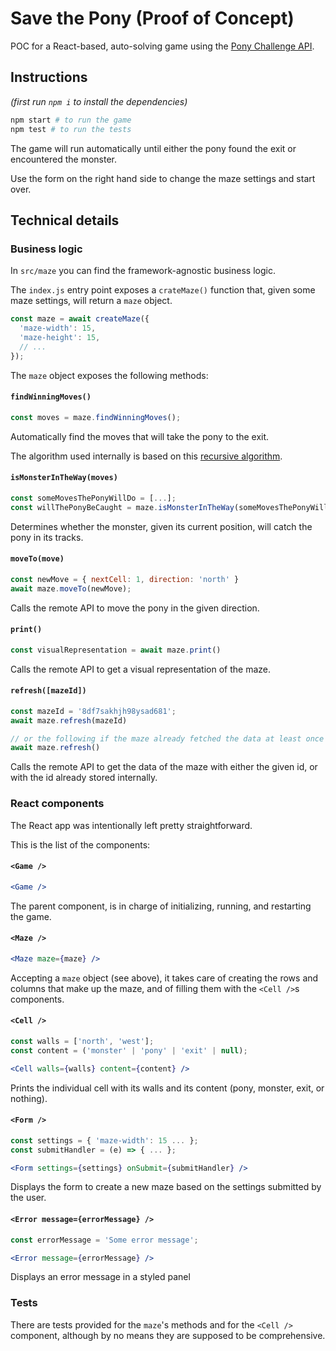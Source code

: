 # Save the Pony (Proof of Concept)

POC for a React-based, auto-solving game using the [Pony Challenge API](https://ponychallenge.trustpilot.com/api-docs/index.html).

## Instructions

_(first run `npm i` to install the dependencies)_

```bash
npm start # to run the game
npm test # to run the tests
```

The game will run automatically until either the pony found the exit or encountered the monster.

Use the form on the right hand side to change the maze settings and start over.

## Technical details

### Business logic

In `src/maze` you can find the framework-agnostic business logic.

The `index.js` entry point exposes a `crateMaze()` function that, given some maze settings, will return a `maze` object.

```js
const maze = await createMaze({
  'maze-width': 15,
  'maze-height': 15,
  // ...
});
```

The `maze` object exposes the following methods:

#### `findWinningMoves()`

```js
const moves = maze.findWinningMoves();
```

Automatically find the moves that will take the pony to the exit.

The algorithm used internally is based on this [recursive algorithm](https://en.wikipedia.org/wiki/Maze_solving_algorithm#Recursive_algorithm).

#### `isMonsterInTheWay(moves)`

```js
const someMovesThePonyWillDo = [...];
const willThePonyBeCaught = maze.isMonsterInTheWay(someMovesThePonyWillDo);
```

Determines whether the monster, given its current position, will catch the pony in its tracks.

#### `moveTo(move)`

```js
const newMove = { nextCell: 1, direction: 'north' }
await maze.moveTo(newMove);
```

Calls the remote API to move the pony in the given direction.

#### `print()`

```js
const visualRepresentation = await maze.print()
```

Calls the remote API to get a visual representation of the maze.

#### `refresh([mazeId])`

```js
const mazeId = '8df7sakhjh98ysad681';
await maze.refresh(mazeId)

// or the following if the maze already fetched the data at least once
await maze.refresh()
```

Calls the remote API to get the data of the maze with either the given id, or with the id already stored internally.

### React components

The React app was intentionally left pretty straightforward.

This is the list of the components:

#### `<Game />`

```jsx
<Game />
```

The parent component, is in charge of initializing,  running, and restarting the game.

#### `<Maze />`

```jsx
<Maze maze={maze} />
```

Accepting a `maze` object (see above), it takes care of creating the rows and columns that make up the maze, and of filling them with the `<Cell />`s components.

#### `<Cell />`

```jsx
const walls = ['north', 'west'];
const content = ('monster' | 'pony' | 'exit' | null);

<Cell walls={walls} content={content} />
```

Prints the individual cell with its walls and its content (pony, monster, exit, or nothing).

#### `<Form />`

```jsx
const settings = { 'maze-width': 15 ... };
const submitHandler = (e) => { ... };

<Form settings={settings} onSubmit={submitHandler} />
```

Displays the form to create a new maze based on the settings submitted by the user.

#### `<Error message={errorMessage} />`

```jsx
const errorMessage = 'Some error message';

<Error message={errorMessage} />
```

Displays an error message in a styled panel

### Tests

There are tests provided for the `maze`'s methods and for the `<Cell />` component, although by no means they are supposed to be comprehensive.
